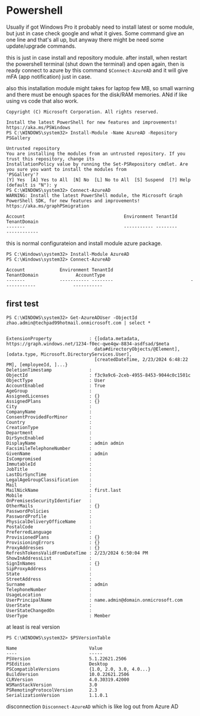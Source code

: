 # Powershell

Usually if got Windows Pro it probably need to install latest or some module, but just in case check google and what it gives. Some command give an one line and that's all up, but anyway there might be need some update/upgrade commands.

this is just in case install and repository module. after install, when restart the powershell terminal (shut down the terminal) and open again, then is ready connect to azure by this command `$Connect-AzureAD` and it will give mFA (app notification) just in case. 

also this installation module might takes for laptop few MB, so small warning and there must be enough spaces for the disk/RAM memories. ANd if like using vs code that also work.

```
Copyright (C) Microsoft Corporation. All rights reserved.

Install the latest PowerShell for new features and improvements! https://aka.ms/PSWindows
PS C:\WINDOWS\system32> Install-Module -Name AzureAD -Repository PSGallery

Untrusted repository
You are installing the modules from an untrusted repository. If you trust this repository, change its
InstallationPolicy value by running the Set-PSRepository cmdlet. Are you sure you want to install the modules from
'PSGallery'?
[Y] Yes  [A] Yes to All  [N] No  [L] No to All  [S] Suspend  [?] Help (default is "N"): y
PS C:\WINDOWS\system32> Connect-AzureAD
WARNING: Install the latest PowerShell module, the Microsoft Graph PowerShell SDK, for new features and improvements!
https://aka.ms/graphPSmigration

Account                                     Environment TenantId                             TenantDomain
-------                                     ----------- --------                             ------------
```

this is normal configurateion and install module azure package.
```
PS C:\Windows\system32> Install-Module AzureAD 
PS C:\Windows\system32> Connect-AzureAD

Account             Environment TenantId                             TenantDomain              AccountType
-------             ----------- --------                             ------------              -----------
```

## first test

```
PS C:\WINDOWS\system32> Get-AzureADUser -ObjectId zhao.admin@techpad99hotmail.onmicrosoft.com | select *


ExtensionProperty              : {[odata.metadata, https://graph.windows.net/1234-f0ec-qwe4qw-8834-asdfsad/$meta
                                 data#directoryObjects/@Element], [odata.type, Microsoft.DirectoryServices.User],
                                 [createdDateTime, 2/23/2024 6:48:22 PM], [employeeId, ]...}
DeletionTimestamp              :
ObjectId                       : f3c9a9c6-2ceb-4955-8453-9044c0c1501c
ObjectType                     : User
AccountEnabled                 : True
AgeGroup                       :
AssignedLicenses               : {}
AssignedPlans                  : {}
City                           :
CompanyName                    :
ConsentProvidedForMinor        :
Country                        :
CreationType                   :
Department                     :
DirSyncEnabled                 :
DisplayName                    : admin admin
FacsimileTelephoneNumber       :
GivenName                      : admin
IsCompromised                  :
ImmutableId                    :
JobTitle                       :
LastDirSyncTime                :
LegalAgeGroupClassification    :
Mail                           :
MailNickName                   : first.last
Mobile                         :
OnPremisesSecurityIdentifier   :
OtherMails                     : {}
PasswordPolicies               :
PasswordProfile                :
PhysicalDeliveryOfficeName     :
PostalCode                     :
PreferredLanguage              :
ProvisionedPlans               : {}
ProvisioningErrors             : {}
ProxyAddresses                 : {}
RefreshTokensValidFromDateTime : 2/23/2024 6:50:04 PM
ShowInAddressList              :
SignInNames                    : {}
SipProxyAddress                :
State                          :
StreetAddress                  :
Surname                        : admin
TelephoneNumber                :
UsageLocation                  :
UserPrincipalName              : name.admin@domain.onmicrosoft.com
UserState                      :
UserStateChangedOn             :
UserType                       : Member

```

at least is real version 
```
PS C:\WINDOWS\system32> $PSVersionTable

Name                           Value
----                           -----
PSVersion                      5.1.22621.2506
PSEdition                      Desktop
PSCompatibleVersions           {1.0, 2.0, 3.0, 4.0...}
BuildVersion                   10.0.22621.2506
CLRVersion                     4.0.30319.42000
WSManStackVersion              3.0
PSRemotingProtocolVersion      2.3
SerializationVersion           1.1.0.1
```
disconnection `Disconnect-AzureAD` which is like log out from Azure AD






